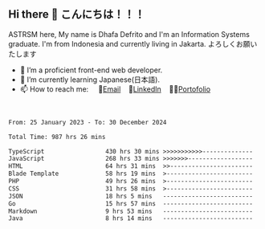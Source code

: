 ## Hi there 👋 こんにちは！！！
ASTRSM here, My name is Dhafa Defrito and I'm an Information Systems graduate. I'm from Indonesia and currently living in Jakarta. よろしくお願いたします

- 🔭 I’m a proficient front-end web developer.
- 🌱 I’m currently learning Japanese(日本語).
- 📫 How to reach me: &nbsp;&nbsp;&nbsp;&nbsp;📧[Email](ddefrito@gmail.com)&nbsp;&nbsp;&nbsp;&nbsp;💼[LinkedIn](https://www.linkedin.com/in/dhafa-defrita-rama-yudistira-9357a9229/)&nbsp;&nbsp;&nbsp;&nbsp;👨‍🎨[Portofolio](https://ddefrito.vercel.app/)
<br>
<!-- <p align="left">
<a href="https://github.com/ASTRSM">
  <img height="180em" src="https://github-readme-stats-eight-theta.vercel.app/api?username=ASTRSM&show_icons=true&theme=dracula&include_all_commits=true&count_private=true"/>
  <img height="180em" src="https://github-readme-stats-eight-theta.vercel.app/api/top-langs/?username=ASTRSM&layout=compact&langs_count=8&theme=dracula"/>
</a>
</p> -->

<!--START_SECTION:waka-->

```txt
From: 25 January 2023 - To: 30 December 2024

Total Time: 987 hrs 26 mins

TypeScript                 430 hrs 30 mins >>>>>>>>>>>--------------   43.60 %
JavaScript                 268 hrs 33 mins >>>>>>>------------------   27.20 %
HTML                       64 hrs 31 mins  >>-----------------------   06.54 %
Blade Template             58 hrs 19 mins  >------------------------   05.91 %
PHP                        49 hrs 26 mins  >------------------------   05.01 %
CSS                        31 hrs 58 mins  >------------------------   03.24 %
JSON                       18 hrs 5 mins   -------------------------   01.83 %
Go                         15 hrs 57 mins  -------------------------   01.62 %
Markdown                   9 hrs 53 mins   -------------------------   01.00 %
Java                       8 hrs 14 mins   -------------------------   00.83 %
```

<!--END_SECTION:waka-->
